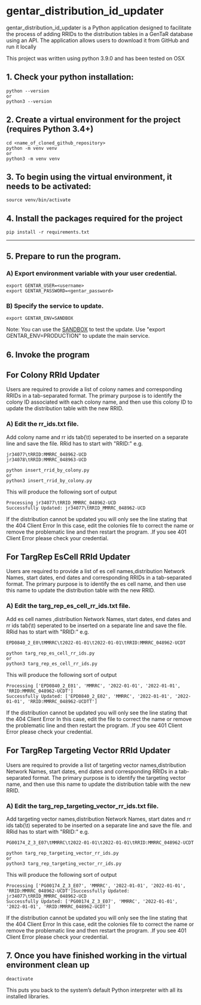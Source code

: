 # gentar_distribution_id_updater
gentar_distribution_id_updater is a Python application designed to facilitate the process of adding RRIDs to the distribution tables in a GenTaR database using an API. 
The application allows users to download it from GitHub and run it locally

This project was written using python 3.9.0
and has been tested on OSX

## 1. Check your python installation:

```
python --version
or
python3 --version
```

## 2. Create a virtual environment for the project (requires Python 3.4+)

```
cd <name_of_cloned_github_repository>
python -m venv venv
or
python3 -m venv venv
```

## 3. To begin using the virtual environment, it needs to be activated:

```
source venv/bin/activate
```

## 4. Install the packages required for the project

```
pip install -r requirements.txt
```
---
## 5. Prepare to run the program.

### A) Export environment variable with your user credential.
```
export GENTAR_USER=<username>
export GENTAR_PASSWORD=<gentar_password>
```
### B) Specify the service to update.
```
export GENTAR_ENV=SANDBOX
```
Note: You can use the <a href="https://www.gentar.org/production-tracker-sandbox/#/">SANDBOX</a> to test the update.
Use "export GENTAR_ENV=PRODUCTION" to update the main service.
## 6. Invoke the program
## For Colony RRId Updater
Users are required to provide a list of colony names and corresponding RRIDs in a tab-separated format.
The primary purpose is to identify the colony ID associated with each colony name, and then use this colony ID to update the distribution table with the new RRID.

### A) Edit the rr_ids.txt file.

Add  colony name and rr ids tab(\t) seperated to be inserted on a separate line and save the file.
RRid has to start with "RRID:" e.g.

```
jr34077\tRRID:MMRRC_048962-UCD
jr34078\tRRID:MMRRC_048963-UCD
```


```
python insert_rrid_by_colony.py
or
python3 insert_rrid_by_colony.py
```
This will produce the following sort of output
```
Processing jr34077\tRRID_MMRRC_048962-UCD
Successfully Updated: jr34077\tRRID_MMRRC_048962-UCD
```
If the distribution cannot be updated  you will only see the line stating that the  404 Client Error In this case, edit the colonies file to correct the name or remove the problematic line and then restart the program.
.If you see 401 Client Error please check your credential.
## For TargRep EsCell RRId Updater
Users are required to provide a list of es cell names,distribution Network Names, start dates, end dates and corresponding RRIDs in a tab-separated format.
The primary purpose is to identify the es cell name, and then use this name to update the distribution table with the new RRID.

### A) Edit the targ_rep_es_cell_rr_ids.txt file.

Add  es cell names ,distribution Network Names, start dates, end dates and rr ids tab(\t) seperated to be inserted on a separate line and save the file.
RRid has to start with "RRID:" e.g.

```
EPD0840_2_E0\tMMRRC\t2022-01-01\t2022-01-01\tRRID:MMRRC_048962-UCDT
```
```
python targ_rep_es_cell_rr_ids.py
or
python3 targ_rep_es_cell_rr_ids.py
```
This will produce the following sort of output
```
Processing ['EPD0840_2_E01', 'MMRRC', '2022-01-01', '2022-01-01', 'RRID:MMRRC_048962-UCDT']
Successfully Updated: ['EPD0840_2_E02', 'MMRRC', '2022-01-01', '2022-01-01', 'RRID:MMRRC_048962-UCDTT']
```

If the distribution  cannot be updated  you will only see the line stating that the  404 Client Error In this case, edit the file to correct the name or remove the problematic line and then restart the program.
.If you see 401 Client Error please check your credential.
## For TargRep Targeting Vector RRId Updater
Users are required to provide a list of targeting vector names,distribution Network Names, start dates, end dates and corresponding RRIDs in a tab-separated format.
The primary purpose is to identify the targeting vector name, and then use this name to update the distribution table with the new RRID.

### A) Edit the targ_rep_targeting_vector_rr_ids.txt file.

Add  targeting vector names,distribution Network Names, start dates and rr ids tab(\t) seperated to be inserted on a separate line and save the file.
and RRid has to start with "RRID:" e.g.

```
PG00174_Z_3_E07\tMMRRC\t2022-01-01\t2022-01-01\tRRID:MMRRC_048962-UCDT
```


```
python targ_rep_targeting_vector_rr_ids.py
or
python3 targ_rep_targeting_vector_rr_ids.py
```
This will produce the following sort of output
```
Processing ['PG00174_Z_3_E07', 'MMRRC', '2022-01-01', '2022-01-01', 'RRID:MMRRC_048962-UCDT']Successfully Updated: jr34077\tRRID_MMRRC_048962-UCD
Successfully Updated: ['PG00174_Z_3_E07', 'MMRRC', '2022-01-01', '2022-01-01', 'RRID:MMRRC_048962-UCDT']

```


If the distribution cannot be updated  you will only see the line stating that the  404 Client Error In this case, edit the colonies file to correct the name or remove the problematic line and then restart the program.
.If you see 401 Client Error please check your credential.
## 7. Once you have finished working in the virtual environment clean up

```
deactivate
```

This puts you back to the system’s default Python interpreter
with all its installed libraries.



